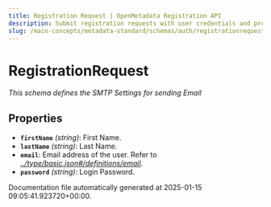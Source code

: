 ```yaml
---
title: Registration Request | OpenMetadata Registration API
description: Submit registration requests with user credentials and profile details.
slug: /main-concepts/metadata-standard/schemas/auth/registrationrequest
---
```


# RegistrationRequest

*This schema defines the SMTP Settings for sending Email*

## Properties

- **`firstName`** *(string)*: First Name.
- **`lastName`** *(string)*: Last Name.
- **`email`**: Email address of the user. Refer to *[../type/basic.json#/definitions/email](#/type/basic.json#/definitions/email)*.
- **`password`** *(string)*: Login Password.


Documentation file automatically generated at 2025-01-15 09:05:41.923720+00:00.
